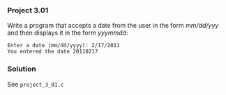 ### Project 3.01
Write a program that accepts a date from the user in the form *mm/dd/yyy* and then displays it in the form *yyymmdd*:

```
Enter a date (mm/dd/yyyy): 2/17/2011
You entered the date 20110217
```

### Solution
See `project_3_01.c`

